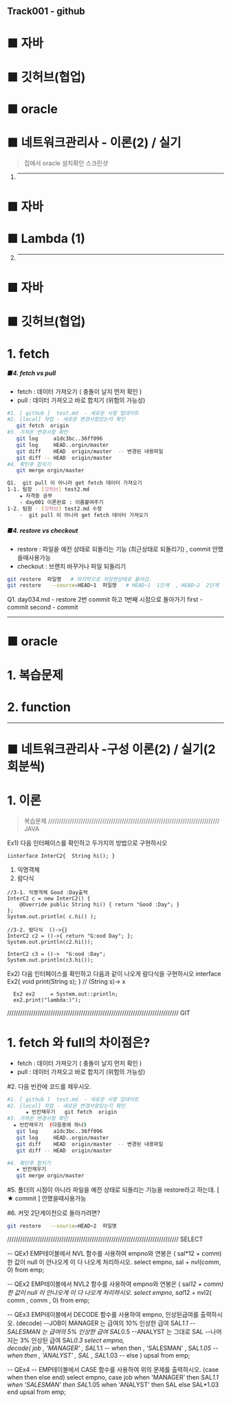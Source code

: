 ## Track001 -  github
 
# ■ 자바
# ■ 깃허브(협업)
# ■ oracle
# ■ 네트워크관리사 - 이론(2) / 실기

> 집에서 oracle 설치확인 스크린샷

1. --------------- 
# ■ 자바
# ■ Lambda (1)




2. ---------------
# ■ 자바
# ■ 깃허브(협업)

# 1. fetch

##### ■4. fetch  vs  pull
- fetch : 데이터 가져오기 ( 충돌이 날지 먼저 확인 ) 
- pull  : 데이터 가져오고 바로 합치기 (위험의 가능성)

```bash
#1. [ github ]  test.md  - 새로운 사항 업데이트
#2. [local] 작업 - 새로운 변경사항있는지 확인
   git fetch  origin
#3. 가져온 변경사항 확인
   git log     a1dc3bc..36ff096
   git log     HEAD..orgin/master
   git diff    HEAD  origin/master  -- 변경된 내용파일
   git diff -- HEAD  origin/master 
#4. 확인후 합치기 
   git merge orgin/master   

Q1.  git pull 이 아니라 get fetch 데이터 가져오기  
1-1. 팀장 - [깃허브] test2.md  
    ★ 자격증 공부
    - day001 이론완료 : 이름붙여주기
1-2. 팀원 - [깃허브] test2.md 수정 
    -  git pull 이 아니라 get fetch 데이터 가져오기  
```



##### ■4. restore  vs  checkout
- restore  : 파일을 예전 상태로 되돌리는 기능  (최근상태로 되돌리기) , commit 안했을때사용가능
- checkout : 브랜치 바꾸거나 파일 되돌리기

``` bash
git restore  파일명   # 마지막으로 저장한상태로 돌아감.
git restore   --source=HEAD~1  파일명   # HEAD~1  1단계  , HEAD~2  2단계  커밋상태로 돌아감.
```

Q1. day034.md - restore 2번 commit 하고 1번째 시점으로 돌아가기
    first      - commit
    second     - commit


---------------
# ■ oracle
# 1. 복습문제
# 2. function

---------------
# ■ 네트워크관리사 -구성 이론(2) / 실기(2회분씩)
# 1. 이론



   

> 복습문제 
/////////////////////////////////////////////////////////////////////////////// JAVA

Ex1)  다음 인터페이스를 확인하고 두가지의 방법으로 구현하시오
```
iinterface InterC2{  String hi(); }
```
1) 익명객체
2) 람다식

```answer
//3-1. 익명객체 Good :Day출력
InterC2 c = new InterC2() {
	@Override public String hi() { return "Good :Day"; } 
};  
System.out.println( c.hi() );

//3-2. 람다식  ()->{}
InterC2 c2 = ()->{ return "G:ood Day"; };
System.out.println(c2.hi());

InterC2 c3 = ()->  "G:ood :Day";  
System.out.println(c3.hi());
```


Ex2)  다음 인터페이스를 확인하고 다음과 같이 나오게 람다식을 구현하시오
interface  Ex2{  void print(String s);     }  // (String s)-> x

```answer
  Ex2 ex2     = System.out::println;  
  ex2.print("lambda:)");
```

/////////////////////////////////////////////////////////////////////////////// GIT

# 1. fetch  와  full의 차이점은?   
- fetch : 데이터 가져오기 ( 충돌이 날지 먼저 확인 ) 
- pull  : 데이터 가져오고 바로 합치기 (위험의 가능성)

#2. 다음 빈칸에 코드를 채우시오.
```bash
#1. [ github ]  test.md  - 새로운 사항 업데이트
#2. [local] 작업 - 새로운 변경사항있는지 확인
      ★ 빈칸채우기   git fetch  origin
#3. 가져온 변경사항 확인
  ★ 빈칸채우기  (다음중에 하나)
   git log     a1dc3bc..36ff096
   git log     HEAD..orgin/master
   git diff    HEAD  origin/master  -- 변경된 내용파일
   git diff -- HEAD  origin/master 

#4. 확인후 합치기 
   ★ 빈칸채우기 	
   git merge orgin/master   
```

#5.  폴더의 시점이 아니라  파일을 예전 상태로 되돌리는 기능을  restore라고 하는데.   [  ★  commit  ] 안했을때사용가능

#6. 커밋 2단계이전으로 돌아가려면? 
``` bash
git restore   --source=HEAD~2  파일명   
```
/////////////////////////////////////////////////////////////////////////////// SELECT


-- QEx1  EMP테이블에서 NVL 함수를 사용하여 empno와  연봉은 ( sal*12 + comm) 한 값이 null 이 안나오게 이 다 나오게 처리하시오.
select empno,   sal + nvl(comm, 0)
from   emp;

-- QEx2  EMP테이블에서 NVL2 함수를 사용하여 empno와  연봉은 ( sal*12 + comm) 한 값이 null 이 안나오게 이 다 나오게 처리하시오.
select empno,  sal*12 + nvl2( comm , comm , 0)
from   emp;

-- QEx3  EMP테이블에서 DECODE 함수를 사용하여  empno, 인상된급여를   출력하시오.  (decode)
--JOB이 MANAGER 는 급여의 10% 인상한 급여       SAL*1.1
--SALESMAN 는 급여의 5% 인상한 급여             SAL*0.5
--ANALYST 는 그대로                            SAL 
--나머지는 3% 인상된 급여         SAL*0.3
select  empno,  
        decode(  job 
            , 'MANAGER'  ,  SAL*1.1    -- when   then
            , 'SALESMAN' ,  SAL*1.05   -- when   then
            , 'ANALYST'  ,  SAL
            , SAL*1.03  -- else
        ) upsal
from    emp;

-- QEx4
-- EMP테이블에서 CASE 함수를 사용하여 위의 문제를 출력하시오.  (case when  then   else  end)
select  empno, 
        case  job
            when  'MANAGER'   then SAL*1.1 
            when  'SALESMAN'  then SAL*1.05 
            when  'ANALYST'   then SAL
            else  SAL*1.03  
        end   upsal
from    emp;

